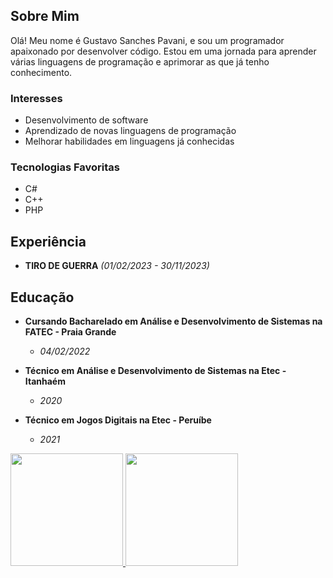 ## Sobre Mim

Olá! Meu nome é Gustavo Sanches Pavani, e sou um programador apaixonado por desenvolver código. Estou em uma jornada para aprender várias linguagens de programação e aprimorar as que já tenho conhecimento.

### Interesses

- Desenvolvimento de software
- Aprendizado de novas linguagens de programação
- Melhorar habilidades em linguagens já conhecidas

### Tecnologias Favoritas

- C#  
- C++
- PHP

## Experiência

- **TIRO DE GUERRA** *(01/02/2023 - 30/11/2023)*

## Educação

- **Cursando Bacharelado em Análise e Desenvolvimento de Sistemas na FATEC - Praia Grande**
  - *04/02/2022*

- **Técnico em Análise e Desenvolvimento de Sistemas na Etec - Itanhaém**
  - *2020*

- **Técnico em Jogos Digitais na Etec - Peruíbe**
  - *2021*






<div>
  <a href="https://github.com/GustavoSanchesPavani">
    <img loading="lazy" height="180em" src="https://github-readme-stats.vercel.app/api/top-langs/?username=GustavoSanchesPavani&layout=compact&langs_count=7&theme=dracula"/>
    <img loading="lazy" height="180em" src="https://github-readme-stats.vercel.app/api?username=GustavoSanchesPavani&show_icons=true&theme=dracula&include_all_commits=true&count_private=true"/>
  </a>
</div>

